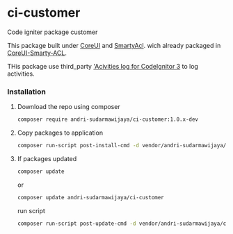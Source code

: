 # ci-customer
Code igniter package customer

This package built under [CoreUI]() and [SmartyAcl]().
wich already packaged in [CoreUI-Smarty-ACL](https://github.com/andri-sudarmawijaya/CoreUI-Smarty-ACL).

THis package use third_party ['Acivities log for CodeIgnitor 3](https://github.com/andri-sudarmawijaya/ci-activities) to log activities.
### Installation
1. Download the repo using composer
   ```sh
   composer require andri-sudarmawijaya/ci-customer:1.0.x-dev
   ```
2. Copy packages to application
   ```sh
   composer run-script post-install-cmd -d vendor/andri-sudarmawijaya/ci-customer
   ```
3. If packages updated
   ```sh
   composer update
   ```
   or
   ```sh
   composer update andri-sudarmawijaya/ci-customer
   ```
   run script
   ```sh
   composer run-script post-update-cmd -d vendor/andri-sudarmawijaya/ci-customer
   ```


